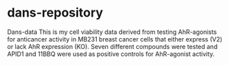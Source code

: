 # dans-repository
Dans-data
This is my cell viability data derived from testing AhR-agonists for anticancer activity in MB231 breast cancer cells that either express (V2) or lack AhR expression (KO). 
Seven different compounds were tested and APID1 and 11BBQ were used as positive controls for AhR-agonist activity. 
